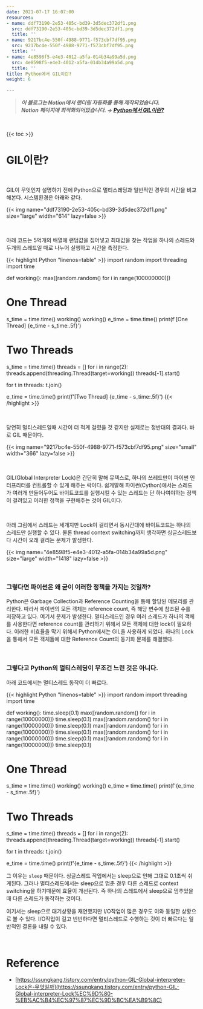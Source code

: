 ```yaml
---
date: 2021-07-17 16:07:00
resources:
- name: ddf73190-2e53-405c-bd39-3d5dec372df1.png
  src: ddf73190-2e53-405c-bd39-3d5dec372df1.png
  title: ''
- name: 9217bc4e-550f-4988-9771-f573cbf7df95.png
  src: 9217bc4e-550f-4988-9771-f573cbf7df95.png
  title: ''
- name: 4e8598f5-e4e3-4012-a5fa-014b34a99a5d.png
  src: 4e8598f5-e4e3-4012-a5fa-014b34a99a5d.png
  title: ''
title: Python에서 GIL이란?
weight: 6

---
```

> ***이 블로그는 Notion에서 랜더링 자동화를 통해 제작되었습니다.<br>Notion 페이지에 최적화되어있습니다. → [Python에서 GIL이란?](https://www.notion.so/hwangseonbi/Python-GIL-b18ceaba6f844fd5b80b2404bd935d32)***

<br>



{{< toc >}}

# GIL이란?

<br>



GIL이 무엇인지 설명하기 전에 Python으로 멀티스레딩과 일반적인 경우의 시간을 비교해본다. 시스템환경은 아래와 같다. 

{{< img name="ddf73190-2e53-405c-bd39-3d5dec372df1.png" size="large" width="614" lazy=false >}}

<br>



아래 코드는 5억개의 배열에 랜덤값을 집어넣고 최대값을 찾는 작업을 하나의 스레드와 두개의 스레드일 때로 나누어 실행하고 시간을 측정한다.

{{< highlight Python "linenos=table" >}}
import random
import threading
import time


def working():
    max([random.random() for i in range(100000000)])


# One Thread
s_time = time.time()
working()
working()
e_time = time.time()
print(f'[One Thread] {e_time - s_time:.5f}')


# Two Threads
s_time = time.time()
threads = []
for i in range(2):
    threads.append(threading.Thread(target=working))
    threads[-1].start()

for t in threads:
    t.join()

e_time = time.time()
print(f'[Two Thread] {e_time - s_time:.5f}')
{{< /highlight >}}

<br>



당연히 멀티스레드일때 시간이 더 적게 걸렸을 것 같지만 실제로는 정반대의 결과다. 바로 GIL 때문이다.

{{< img name="9217bc4e-550f-4988-9771-f573cbf7df95.png" size="small" width="366" lazy=false >}}

<br>



GIL(Global Interpreter Lock)은 간단히 말해 뮤텍스로, 하나의 쓰레드만이 파이썬 인터프리터를 컨트롤할 수 있게 해주는 락이다. 쉽게말해 파이썬(Cython)에서는 스레드가 여러개 만들어두어도 바이트코드를 실행시킬 수 있는 스레드는 단 하나여야하는 정책이 걸려있고 이러한 정책을 구현해주는 것이 GIL이다.

<br>



아래 그림에서 스레드는 세개지만 Lock이 걸리면서 동시간대에 바이트코드는 하나의 스레드만 실행할 수 있다. 물론 thread context switching까지 생각하면 싱글스레드보다 시간이 오래 걸리는 문제가 발생한다.

{{< img name="4e8598f5-e4e3-4012-a5fa-014b34a99a5d.png" size="large" width="1418" lazy=false >}}

<br>



### 그렇다면 파이썬은 왜 굳이 이러한 정책을 가지는 것일까?

Python은 Garbage Collection과 Reference Counting을 통해 할당된 메모리를 관리한다. 따라서 파이썬의 모든 객체는 reference count, 즉 해당 변수에 참조된 수를 저장하고 있다. 여기서 문제가 발생한다. 멀티스레드인 경우 여러 스레드가 하나의 객체를 사용한다면 reference count를 관리하기 위해서 모든 객체에 대한 lock이 필요하다. 이러한 비효율을 막기 위해서 Python에서는 GIL을 사용하게 되었다. 하나의 Lock을 통해서 모든 객체들에 대한 Reference Count의 동기화 문제를 해결했다.

<br>



### 그렇다고 Python의 멀티스레딩이 무조건 느린 것은 아니다.

아래 코드에서는 멀티스레드 동작이 더 빠르다.

{{< highlight Python "linenos=table" >}}
import random
import threading
import time


def working():
    time.sleep(0.1)
    max([random.random() for i in range(10000000)])
    time.sleep(0.1)
    max([random.random() for i in range(10000000)])
    time.sleep(0.1)
    max([random.random() for i in range(10000000)])
    time.sleep(0.1)
    max([random.random() for i in range(10000000)])
    time.sleep(0.1)
    max([random.random() for i in range(10000000)])
    time.sleep(0.1)


# One Thread
s_time = time.time()
working()
working()
e_time = time.time()
print(f'{e_time - s_time:.5f}')


# Two Threads
s_time = time.time()
threads = []
for i in range(2):
    threads.append(threading.Thread(target=working))
    threads[-1].start()

for t in threads:
    t.join()

e_time = time.time()
print(f'{e_time - s_time:.5f}')
{{< /highlight >}}

그 이유는 `sleep` 때문이다. 싱글스레드 작업에서는 sleep으로 인해 그대로 0.1초씩 쉬게된다. 그러나 멀티스레드에서는 sleep으로 멈춘 경우 다른 스레드로 context switching을 하기때문에 효율이 개선된다. 즉 하나의 스레드에서 sleep으로 멈추었을 때 다른 스레드가 동작하는 것이다.

여기서는 sleep으로 대기상황을 재연했지만 I/O작업이 많은 경우도 이와 동일한 상황으로 볼 수 있다. I/O작업이 길고 빈번하다면 멀티스레드로 수행하는 것이 더 빠르다는 일반적인 결론을 내릴 수 있다.

<br>



# Reference

- [https://ssungkang.tistory.com/entry/python-GIL-Global-interpreter-Lock은-무엇일까](https://ssungkang.tistory.com/entry/python-GIL-Global-interpreter-Lock%EC%9D%80-%EB%AC%B4%EC%97%87%EC%9D%BC%EA%B9%8C)